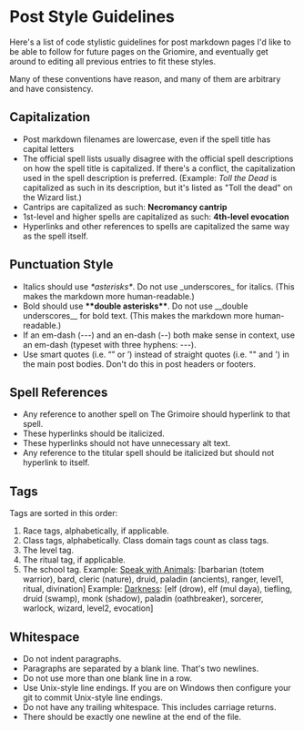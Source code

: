 # Post Style Guidelines

Here's a list of code stylistic guidelines for post markdown pages I'd like to be able to follow for future pages on the Griomire, and eventually get around to editing all previous entries to fit these styles.

Many of these conventions have reason, and many of them are arbitrary and have consistency.

## Capitalization

- Post markdown filenames are lowercase, even if the spell title has capital letters
- The official spell lists usually disagree with the official spell descriptions on how the spell title is capitalized. If there's a conflict, the capitalization used in the spell description is preferred. (Example: *Toll the Dead* is capitalized as such in its description, but it's listed as "Toll the dead" on the Wizard list.)
- Cantrips are capitalized as such: **Necromancy cantrip**
- 1st-level and higher spells are capitalized as such: **4th-level evocation**
- Hyperlinks and other references to spells are capitalized the same way as the spell itself.

## Punctuation Style

- Italics should use *\*asterisks\**. Do not use \_underscores\_ for italics. (This makes the markdown more human-readable.)
- Bold should use **\*\*double asterisks\*\***. Do not use \_\_double underscores\_\_ for bold text. (This makes the markdown more human-readable.)
- If an em-dash (---) and an en-dash (--) both make sense in context, use an em-dash (typeset with three hyphens: \-\-\-).
- Use smart quotes (i.e. “” or ’) instead of straight quotes (i.e. "" and ') in the main post bodies. Don't do this in post headers or footers.

## Spell References

- Any reference to another spell on The Grimoire should hyperlink to that spell.
- These hyperlinks should be italicized.
- These hyperlinks should not have unnecessary alt text.
- Any reference to the titular spell should be italicized but should not hyperlink to itself.

## Tags

Tags are sorted in this order:
1. Race tags, alphabetically, if applicable.
2. Class tags, alphabetically. Class domain tags count as class tags.
3. The level tag.
4. The ritual tag, if applicable.
5. The school tag.
Example: [Speak with Animals](https://thebombzen.com/grimoire/spells/speak-with-animals): \[barbarian (totem warrior), bard, cleric (nature), druid, paladin (ancients), ranger, level1, ritual, divination\]
Example: [Darkness](https://thebombzen.com/grimoire/spells/darkness): \[elf (drow), elf (mul daya), tiefling, druid (swamp), monk (shadow), paladin (oathbreaker), sorcerer, warlock, wizard, level2, evocation\]

## Whitespace

- Do not indent paragraphs.
- Paragraphs are separated by a blank line. That's two newlines.
- Do not use more than one blank line in a row.
- Use Unix-style line endings. If you are on Windows then configure your git to commit Unix-style line endings.
- Do not have any trailing whitespace. This includes carriage returns.
- There should be exactly one newline at the end of the file.
